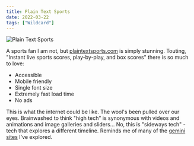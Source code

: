 ```yaml
---
title: Plain Text Sports
date: 2022-03-22
tags: ["Wildcard"]
---
```


![Plain Text Sports ](/rm_ation/images/plain-text-sports.jpg)

A sports fan I am not, but [plaintextsports.com](https://plaintextsports.com/) is simply stunning. Touting, "Instant live sports scores, play-by-play, and box scores" there is so much to love:<!--x-->

- Accessible
- Mobile friendly
- Single font size
- Extremely fast load time
- No ads

This is what the internet could be like. The wool's been pulled over our eyes. Brainwashed to think "high tech" is synonymous with videos and animations and image galleries and sliders... No, this is "sideways tech" - tech that explores a different timeline. Reminds me of many of the [gemini sites](gemini://tilde.club/~tse) I've explored.

